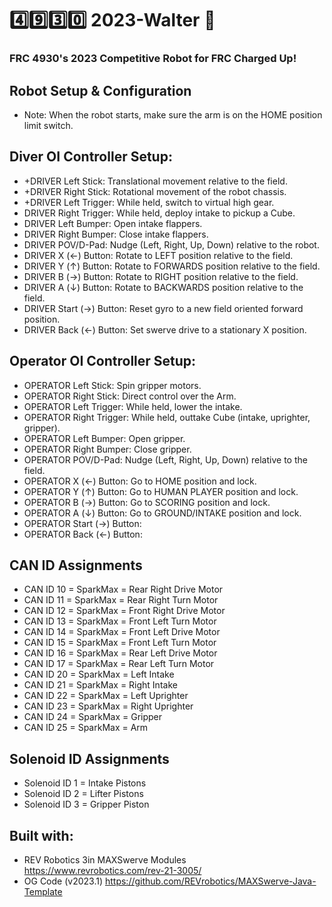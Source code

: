 # :four::nine::three::zero: 2023-Walter :robot:

### FRC 4930's 2023 Competitive Robot for FRC Charged Up!

## Robot Setup & Configuration
* Note: When the robot starts, make sure the arm is on the HOME position limit switch.

## Diver OI Controller Setup:
* +DRIVER Left Stick: Translational movement relative to the field.
* +DRIVER Right Stick: Rotational movement of the robot chassis.
* +DRIVER Left Trigger: While held, switch to virtual high gear.
* DRIVER Right Trigger: While held, deploy intake to pickup a Cube.
* DRIVER Left Bumper: Open intake flappers.
* DRIVER Right Bumper: Close intake flappers.
* DRIVER POV/D-Pad: Nudge (Left, Right, Up, Down) relative to the robot.
* DRIVER X (←) Button: Rotate to LEFT position relative to the field.
* DRIVER Y (↑) Button: Rotate to FORWARDS position relative to the field.
* DRIVER B (→) Button: Rotate to RIGHT position relative to the field.
* DRIVER A (↓) Button: Rotate to BACKWARDS position relative to the field.
* DRIVER Start (→) Button: Reset gyro to a new field oriented forward position.
* DRIVER Back (←) Button: Set swerve drive to a stationary X position.

## Operator OI Controller Setup:
* OPERATOR Left Stick: Spin gripper motors.
* OPERATOR Right Stick: Direct control over the Arm.
* OPERATOR Left Trigger: While held, lower the intake.
* OPERATOR Right Trigger: While held, outtake Cube (intake, uprighter, gripper).
* OPERATOR Left Bumper: Open gripper.
* OPERATOR Right Bumper: Close gripper.
* OPERATOR POV/D-Pad: Nudge (Left, Right, Up, Down) relative to the field.
* OPERATOR X (←) Button: Go to HOME position and lock.
* OPERATOR Y (↑) Button: Go to HUMAN PLAYER position and lock.
* OPERATOR B (→) Button: Go to SCORING position and lock.
* OPERATOR A (↓) Button: Go to GROUND/INTAKE position and lock.
* OPERATOR Start (→) Button:
* OPERATOR Back (←) Button:

## CAN ID Assignments
* CAN ID 10 = SparkMax = Rear Right Drive Motor
* CAN ID 11 = SparkMax = Rear Right Turn Motor
* CAN ID 12 = SparkMax = Front Right Drive Motor
* CAN ID 13 = SparkMax = Front Left Turn Motor
* CAN ID 14 = SparkMax = Front Left Drive Motor
* CAN ID 15 = SparkMax = Front Left Turn Motor
* CAN ID 16 = SparkMax = Rear Left Drive Motor
* CAN ID 17 = SparkMax = Rear Left Turn Motor
* CAN ID 20 = SparkMax = Left Intake
* CAN ID 21 = SparkMax = Right Intake
* CAN ID 22 = SparkMax = Left Uprighter
* CAN ID 23 = SparkMax = Right Uprighter
* CAN ID 24 = SparkMax = Gripper
* CAN ID 25 = SparkMax = Arm

## Solenoid ID Assignments
* Solenoid ID 1 = Intake Pistons
* Solenoid ID 2 = Lifter Pistons
* Solenoid ID 3 = Gripper Piston

## Built with:
* REV Robotics 3in MAXSwerve Modules https://www.revrobotics.com/rev-21-3005/
* OG Code (v2023.1) https://github.com/REVrobotics/MAXSwerve-Java-Template
